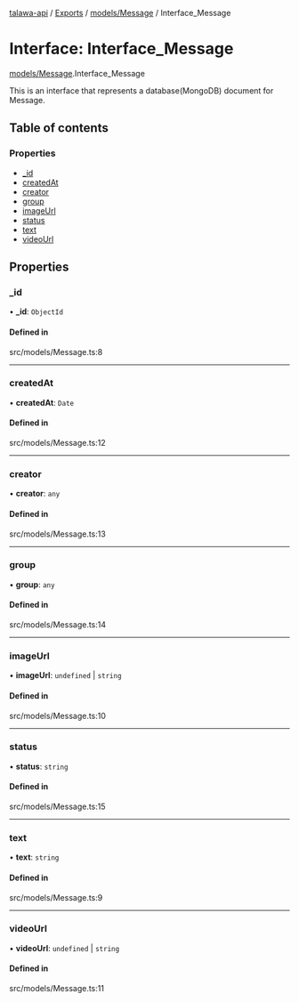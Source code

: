 [talawa-api](../README.md) / [Exports](../modules.md) / [models/Message](../modules/models_Message.md) / Interface\_Message

# Interface: Interface\_Message

[models/Message](../modules/models_Message.md).Interface_Message

This is an interface that represents a database(MongoDB) document for Message.

## Table of contents

### Properties

- [\_id](models_Message.Interface_Message.md#_id)
- [createdAt](models_Message.Interface_Message.md#createdat)
- [creator](models_Message.Interface_Message.md#creator)
- [group](models_Message.Interface_Message.md#group)
- [imageUrl](models_Message.Interface_Message.md#imageurl)
- [status](models_Message.Interface_Message.md#status)
- [text](models_Message.Interface_Message.md#text)
- [videoUrl](models_Message.Interface_Message.md#videourl)

## Properties

### \_id

• **\_id**: `ObjectId`

#### Defined in

src/models/Message.ts:8

___

### createdAt

• **createdAt**: `Date`

#### Defined in

src/models/Message.ts:12

___

### creator

• **creator**: `any`

#### Defined in

src/models/Message.ts:13

___

### group

• **group**: `any`

#### Defined in

src/models/Message.ts:14

___

### imageUrl

• **imageUrl**: `undefined` \| `string`

#### Defined in

src/models/Message.ts:10

___

### status

• **status**: `string`

#### Defined in

src/models/Message.ts:15

___

### text

• **text**: `string`

#### Defined in

src/models/Message.ts:9

___

### videoUrl

• **videoUrl**: `undefined` \| `string`

#### Defined in

src/models/Message.ts:11
